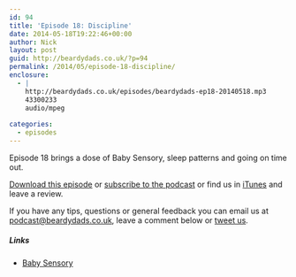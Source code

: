 ```yaml
---
id: 94
title: 'Episode 18: Discipline'
date: 2014-05-18T19:22:46+00:00
author: Nick
layout: post
guid: http://beardydads.co.uk/?p=94
permalink: /2014/05/episode-18-discipline/
enclosure:
  - |
    http://beardydads.co.uk/episodes/beardydads-ep18-20140518.mp3
    43300233
    audio/mpeg
    
categories:
  - episodes
---
```

Episode 18 brings a dose of Baby Sensory, sleep patterns and going on time out.

[Download this episode](http://beardydads.co.uk/episodes/beardydads-ep18-20140518.mp3) or [subscribe to the podcast](http://feeds.feedburner.com/BeardyDads) or find us in [iTunes](https://itunes.apple.com/gb/podcast/beardy-dads/id798785734) and leave a review.

If you have any tips, questions or general feedback you can email us at <podcast@beardydads.co.uk>, leave a comment below or [tweet us](http://twitter.com/beardydads).

##### Links

  * [Baby Sensory](http://www.babysensory.com/en)